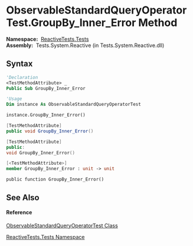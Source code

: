 # ObservableStandardQueryOperatorTest.GroupBy\_Inner\_Error Method

**Namespace:**  [ReactiveTests.Tests](ReactiveTests.Tests\ReactiveTests.Tests.md)  
**Assembly:**  Tests.System.Reactive (in Tests.System.Reactive.dll)

## Syntax

```vb
'Declaration
<TestMethodAttribute> _
Public Sub GroupBy_Inner_Error
```

```vb
'Usage
Dim instance As ObservableStandardQueryOperatorTest

instance.GroupBy_Inner_Error()
```

```csharp
[TestMethodAttribute]
public void GroupBy_Inner_Error()
```

```c++
[TestMethodAttribute]
public:
void GroupBy_Inner_Error()
```

```fsharp
[<TestMethodAttribute>]
member GroupBy_Inner_Error : unit -> unit 
```

```jscript
public function GroupBy_Inner_Error()
```

## See Also

#### Reference

[ObservableStandardQueryOperatorTest Class](ObservableStandardQueryOperatorTest\ObservableStandardQueryOperatorTest.md)

[ReactiveTests.Tests Namespace](ReactiveTests.Tests\ReactiveTests.Tests.md)




